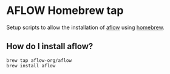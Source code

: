 # AFLOW Homebrew tap

Setup scripts to allow the installation of [aflow](https://github.com/aflow-org/aflow) using [homebrew](https://brew.sh/).

## How do I install aflow?

```shell
brew tap aflow-org/aflow
brew install aflow
```


